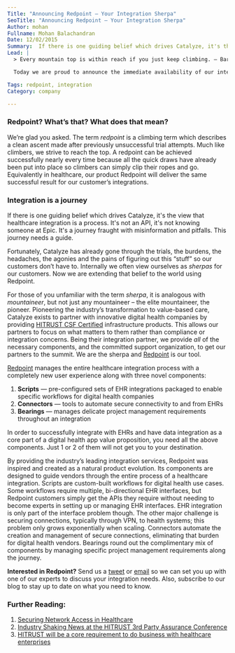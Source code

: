 ```yaml
---
Title: "Announcing Redpoint – Your Integration Sherpa"
SeoTitle: "Announcing Redpoint – Your Integration Sherpa"
Author: mohan
Fullname: Mohan Balachandran
Date: 12/02/2015
Summary:  If there is one guiding belief which drives Catalyze, it's the view that healthcare integration is a process. It's not an API, it's not knowing someone at Epic. It's a journey fraught with misinformation and pitfalls. This journey needs a guide.  
Lead: |
  > Every mountain top is within reach if you just keep climbing. – Barry Finlay, *Kilimanjaro and Beyond*

  Today we are proud to announce the immediate availability of our integration solution product – **Redpoint**.

Tags: redpoint, integration
Category: company

---
```


### Redpoint? What’s that? What does that mean?

We’re glad you asked. The term *redpoint* is a climbing term which describes a clean ascent made after previously unsuccessful trial attempts. Much like climbers, we strive to reach the top. A redpoint can be achieved successfully nearly every time because all the quick draws have already been put into place so climbers can simply clip their ropes and go. Equivalently in healthcare, our product Redpoint will deliver the same successful result for our customer’s integrations.

### Integration is a journey

If there is one guiding belief which drives Catalyze, it's the view that healthcare integration is a process. It's not an API, it's not knowing someone at Epic. It's a journey fraught with misinformation and pitfalls. This journey needs a guide.

Fortunately, Catalyze has already gone through the trials, the burdens, the headaches, the agonies and the pains of figuring out this “stuff” so our customers don’t have to. Internally we often view ourselves as *sherpas* for our customers. Now we are extending that belief to the world using Redpoint.

For those of you unfamiliar with the term *sherpa*, it is analogous with *mountaineer*, but not just any mountaineer – the elite mountaineer, the pioneer. Pioneering the industry’s transformation to value-based care, Catalyze exists to partner with innovative digital health companies by providing [HITRUST CSF Certified](https://catalyze.io/hitrust) infrastructure products. This allows our partners to focus on what matters to them rather than compliance or integration concerns. Being their integration partner, we provide *all* of the necessary components, and the committed support organization, to get our partners to the summit. We are the sherpa and [Redpoint](https://catalyze.io/redpoint) is our tool.

[Redpoint](https://catalyze.io/redpoint) manages the entire healthcare integration process with a completely new user experience along with three novel components:

1. **Scripts** — pre-configured sets of EHR integrations packaged to enable specific workflows for digital health companies
2. **Connectors** — tools to automate secure connectivity to and from EHRs
3. **Bearings** — manages delicate project management requirements throughout an integration

In order to successfully integrate with EHRs and have data integration as a core part of a digital health app value proposition, you need all the above components. Just 1 or 2 of them will not get you to your destination.

By providing the industry’s leading integration services, Redpoint was inspired and created as a natural product evolution. Its components are designed to guide vendors through the entire process of a healthcare integration. Scripts are custom-built workflows for digital health use cases. Some workflows require multiple, bi-directional EHR interfaces, but Redpoint customers simply get the APIs they require without needing to become experts in setting up or managing EHR interfaces. EHR integration is only part of the interface problem though. The other major challenge is securing connections, typically through VPN, to health systems; this problem only grows exponentially when scaling. Connectors automate the creation and management of secure connections, eliminating that burden for digital health vendors. Bearings round out the complimentary mix of components by managing specific project management requirements along the journey.

**Interested in Redpoint?** Send us a [tweet](https://twitter.com/catalyzeio) or [email](hello@catalyze.io) so we can set you up with one of our experts to discuss your integration needs. Also, subscribe to our blog to stay up to date on what you need to know.

### Further Reading:

1. [Securing Network Access in Healthcare](https://catalyze.io/blog/securing-network-access-in-healthcare)
2. [Industry Shaking News at the HITRUST 3rd Party Assurance Conference](https://catalyze.io/blog/industry-shaking-news-at-the-hitrust-3rd-party-assurance-conference)
3. [HITRUST will be a core requirement to do business with healthcare enterprises](https://catalyze.io/blog/hitrust-will-be-a-core-requirement-to-do-business-with-healthcare-enterprises)

